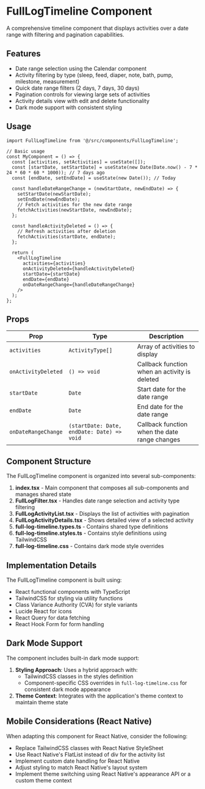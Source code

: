 # FullLogTimeline Component

A comprehensive timeline component that displays activities over a date range with filtering and pagination capabilities.

## Features

- Date range selection using the Calendar component
- Activity filtering by type (sleep, feed, diaper, note, bath, pump, milestone, measurement)
- Quick date range filters (2 days, 7 days, 30 days)
- Pagination controls for viewing large sets of activities
- Activity details view with edit and delete functionality
- Dark mode support with consistent styling

## Usage

```tsx
import FullLogTimeline from '@/src/components/FullLogTimeline';

// Basic usage
const MyComponent = () => {
  const [activities, setActivities] = useState([]);
  const [startDate, setStartDate] = useState(new Date(Date.now() - 7 * 24 * 60 * 60 * 1000)); // 7 days ago
  const [endDate, setEndDate] = useState(new Date()); // Today
  
  const handleDateRangeChange = (newStartDate, newEndDate) => {
    setStartDate(newStartDate);
    setEndDate(newEndDate);
    // Fetch activities for the new date range
    fetchActivities(newStartDate, newEndDate);
  };
  
  const handleActivityDeleted = () => {
    // Refresh activities after deletion
    fetchActivities(startDate, endDate);
  };
  
  return (
    <FullLogTimeline
      activities={activities}
      onActivityDeleted={handleActivityDeleted}
      startDate={startDate}
      endDate={endDate}
      onDateRangeChange={handleDateRangeChange}
    />
  );
};
```

## Props

| Prop | Type | Description |
|------|------|-------------|
| `activities` | `ActivityType[]` | Array of activities to display |
| `onActivityDeleted` | `() => void` | Callback function when an activity is deleted |
| `startDate` | `Date` | Start date for the date range |
| `endDate` | `Date` | End date for the date range |
| `onDateRangeChange` | `(startDate: Date, endDate: Date) => void` | Callback function when the date range changes |

## Component Structure

The FullLogTimeline component is organized into several sub-components:

1. **index.tsx** - Main component that composes all sub-components and manages shared state
2. **FullLogFilter.tsx** - Handles date range selection and activity type filtering
3. **FullLogActivityList.tsx** - Displays the list of activities with pagination
4. **FullLogActivityDetails.tsx** - Shows detailed view of a selected activity
5. **full-log-timeline.types.ts** - Contains shared type definitions
6. **full-log-timeline.styles.ts** - Contains style definitions using TailwindCSS
7. **full-log-timeline.css** - Contains dark mode style overrides

## Implementation Details

The FullLogTimeline component is built using:

- React functional components with TypeScript
- TailwindCSS for styling via utility functions
- Class Variance Authority (CVA) for style variants
- Lucide React for icons
- React Query for data fetching
- React Hook Form for form handling

## Dark Mode Support

The component includes built-in dark mode support:

1. **Styling Approach**: Uses a hybrid approach with:
   - TailwindCSS classes in the styles definition
   - Component-specific CSS overrides in `full-log-timeline.css` for consistent dark mode appearance
2. **Theme Context**: Integrates with the application's theme context to maintain theme state

## Mobile Considerations (React Native)

When adapting this component for React Native, consider the following:

- Replace TailwindCSS classes with React Native StyleSheet
- Use React Native's FlatList instead of div for the activity list
- Implement custom date handling for React Native
- Adjust styling to match React Native's layout system
- Implement theme switching using React Native's appearance API or a custom theme context
